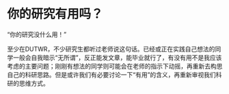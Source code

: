 # 你的研究有用吗？

“你的研究没什么用！”

至少在DUTWR，不少研究生都听过老师说这句话。已经或正在实践自己想法的同学一般会自我暗示“无所谓”，反正能发文章，能毕业就行了，有没有用不是我应该考虑的主要问题；刚刚有想法的同学则可能会在老师的指示下动摇，再重新去构思自己的科研思路。但是或许我们有必要讨论一下“有用”的含义，再重新审视我们科研的思维方式。
